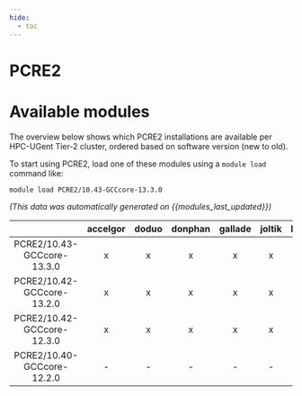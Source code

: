 ```yaml
---
hide:
  - toc
---
```


PCRE2
=====

# Available modules


The overview below shows which PCRE2 installations are available per HPC-UGent Tier-2 cluster, ordered based on software version (new to old).

To start using PCRE2, load one of these modules using a `module load` command like:

```shell
module load PCRE2/10.43-GCCcore-13.3.0
```

*(This data was automatically generated on {{modules_last_updated}})*

| |accelgor|doduo|donphan|gallade|joltik|litleo|shinx|
| :---: | :---: | :---: | :---: | :---: | :---: | :---: | :---: |
|PCRE2/10.43-GCCcore-13.3.0|x|x|x|x|x|x|x|
|PCRE2/10.42-GCCcore-13.2.0|x|x|x|x|x|x|x|
|PCRE2/10.42-GCCcore-12.3.0|x|x|x|x|x|x|x|
|PCRE2/10.40-GCCcore-12.2.0|-|-|-|-|-|x|x|
